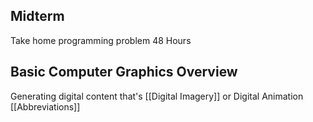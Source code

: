 ## Midterm
Take home programming problem
48 Hours
## Basic Computer Graphics Overview
Generating digital content that's [[Digital Imagery]] or Digital Animation
[[Abbreviations]]